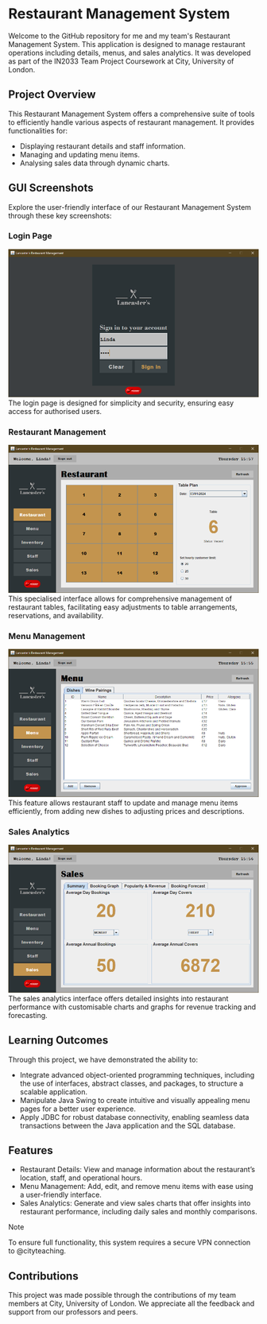 # Restaurant Management System
Welcome to the GitHub repository for me and my team's Restaurant Management System. This application is designed to manage restaurant operations including details, menus, and sales analytics. It was developed as part of the IN2033 Team Project Coursework at City, University of London.

## Project Overview
This Restaurant Management System offers a comprehensive suite of tools to efficiently handle various aspects of restaurant management. It provides functionalities for:
- Displaying restaurant details and staff information.
- Managing and updating menu items.
- Analysing sales data through dynamic charts.

## GUI Screenshots
Explore the user-friendly interface of our Restaurant Management System through these key screenshots:

### Login Page
![gui-login-page](images/gui-login-page.png)
The login page is designed for simplicity and security, ensuring easy access for authorised users.

### Restaurant Management
![gui-restaurant-page](images/gui-restaurant-page.png)
This specialised interface allows for comprehensive management of restaurant tables, facilitating easy adjustments to table arrangements, reservations, and availability.

### Menu Management
![gui-menu-page](images/gui-menu-page.png)
This feature allows restaurant staff to update and manage menu items efficiently, from adding new dishes to adjusting prices and descriptions.

### Sales Analytics
![gui-sales-page](images/gui-sales-page.png)
The sales analytics interface offers detailed insights into restaurant performance with customisable charts and graphs for revenue tracking and forecasting.

## Learning Outcomes
Through this project, we have demonstrated the ability to:
- Integrate advanced object-oriented programming techniques, including the use of interfaces, abstract classes, and packages, to structure a scalable application.
- Manipulate Java Swing to create intuitive and visually appealing menu pages for a better user experience.
- Apply JDBC for robust database connectivity, enabling seamless data transactions between the Java application and the SQL database.

## Features
- Restaurant Details: View and manage information about the restaurant’s location, staff, and operational hours.
- Menu Management: Add, edit, and remove menu items with ease using a user-friendly interface.
- Sales Analytics: Generate and view sales charts that offer insights into restaurant performance, including daily sales and monthly comparisons.

> [!NOTE]
> To ensure full functionality, this system requires a secure VPN connection to @cityteaching.

## Contributions
This project was made possible through the contributions of my team members at City, University of London. We appreciate all the feedback and support from our professors and peers.
